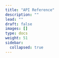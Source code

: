 ```yaml
---
title: "API Reference"
description: ""
lead: ""
draft: false
images: []
type: docs
weight: 51
sidebar:
  collapsed: true
---
```

